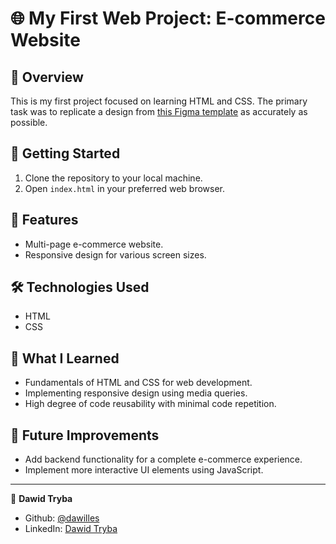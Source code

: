 # 🌐 My First Web Project: E-commerce Website

## 🌟 Overview

This is my first project focused on learning HTML and CSS. The primary task was to replicate a design from [this Figma template](https://www.figma.com/file/9pK4SryW7h2GFWQGVTwd2S/Example-template?type=design&node-id=1-72&mode=design) as accurately as possible. 

## 🚀 Getting Started

1. Clone the repository to your local machine.
2. Open `index.html` in your preferred web browser.

## 🌈 Features

- Multi-page e-commerce website.
- Responsive design for various screen sizes.

## 🛠️ Technologies Used

- HTML
- CSS

## 🎯 What I Learned

- Fundamentals of HTML and CSS for web development.
- Implementing responsive design using media queries.
- High degree of code reusability with minimal code repetition.

## 📝 Future Improvements

- Add backend functionality for a complete e-commerce experience.
- Implement more interactive UI elements using JavaScript.

---

👤 **Dawid Tryba**

- Github: [@dawilles](https://github.com/Dawilles)
- LinkedIn: [Dawid Tryba](https://www.linkedin.com/in/dawid-tryba/)

